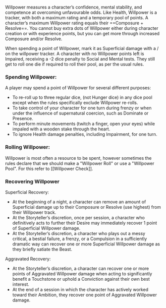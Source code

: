 Willpower measures a character’s confidence, mental stability, and competence at overcoming unfavourable odds. Like Health, Willpower is a tracker, with both a maximum rating and a temporary pool of points. A character’s maximum Willpower rating equals their ==Composure + Resolve==. You cannot buy extra dots of Willpower either during character creation or with experience points, but you can get more through increased Composure and/or Resolve.

When spending a point of Willpower, mark it as Superficial damage with a / on the willpower tracker. A character with no Willpower points left is Impaired, receiving a -2 dice penalty to Social and Mental tests. They still get to roll one die if required to roll their pool, as per the usual rules.
### Spending Willpower:
A player may spend a point of Willpower for several different purposes:
* To re-roll up to three regular dice, (not Hunger dice) in any dice pool except when the rules specifically exclude Willpower re-rolls.
* To take control of your character for one turn during frenzy or when under the influence of supernatural coercion, such as Dominate or Presence.
* To perform minute movements (twitch a finger, open your eyes) while impaled with a wooden stake through the heart.
* To ignore Health damage penalties, including Impairment, for one turn.

### Rolling Willpower:
Willpower is most often a resource to be spent, however sometimes the rules declare that we should make a "Willpower Roll" or use a "Willpower Pool". For this refer to [[Willpower Check]].
### Recovering Willpower
Superficial Recovery:
* At the beginning of a night, a character can remove an amount of Superficial damage up to their Composure or Resolve (use highest) from their Willpower track.
* At the Storyteller’s discretion, once per session, a character who definitively acts to further their Desire may immediately recover 1 point of Superficial Willpower damage.
* At the Storyteller’s discretion, a character who plays out a messy critical, a bestial failure, a frenzy, or a Compulsion in a sufficiently dramatic way can recover one or more Superficial Willpower damage as they briefly satiate the Beast.

Aggravated Recovery:
* At the Storyteller’s discretion, a character can recover one or more points of Aggravated Willpower damage when acting to significantly benefit a Touchstone or uphold a Conviction against their own best interest.
* At the end of a session in which the character has actively worked toward their Ambition, they recover one point of Aggravated Willpower damage.